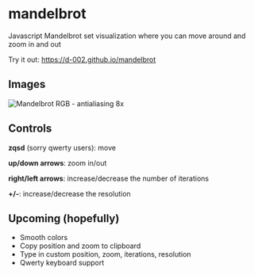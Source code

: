 # mandelbrot
Javascript Mandelbrot set visualization where you can move around and zoom in and out

Try it out: https://d-002.github.io/mandelbrot

## Images

![Mandelbrot RGB - antialiasing 8x](https://user-images.githubusercontent.com/69427207/236897917-31aa5521-8113-4aa4-a167-ebb0b6dff147.png)

## Controls

**zqsd** (sorry qwerty users): move

**up/down arrows**: zoom in/out

**right/left arrows**: increase/decrease the number of iterations

**+/-**: increase/decrease the resolution

## Upcoming (hopefully)

- Smooth colors
- Copy position and zoom to clipboard
- Type in custom position, zoom, iterations, resolution
- Qwerty keyboard support
